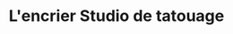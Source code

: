 ---
title: "L'encrier Studio de tatouage"
url: /montreal/lencrier-studio-de-tatouage/
shop: Tattoo
---